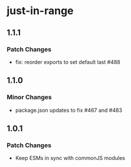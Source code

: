 # just-in-range

## 1.1.1

### Patch Changes

- fix: reorder exports to set default last #488

## 1.1.0

### Minor Changes

- package.json updates to fix #467 and #483

## 1.0.1

### Patch Changes

- Keep ESMs in sync with commonJS modules
